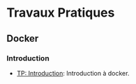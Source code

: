 # Travaux Pratiques

## Docker

### Introduction
* [TP: Introduction](cours/intro.md): Introduction à docker.
